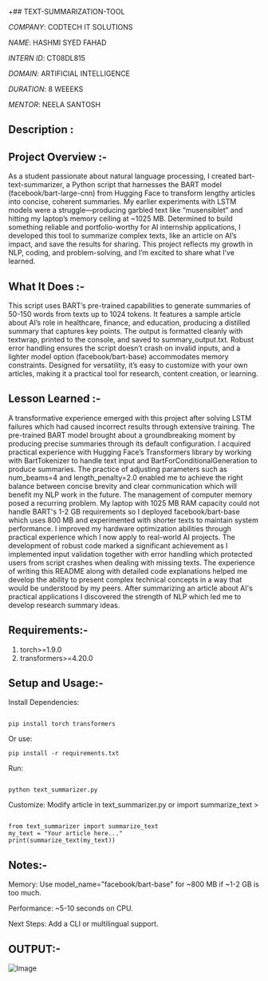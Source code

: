 +## TEXT-SUMMARIZATION-TOOL


*COMPANY*: CODTECH IT SOLUTIONS

*NAME*: HASHMI SYED FAHAD

*INTERN ID*: CT08DL815

*DOMAIN*: ARTIFICIAL INTELLIGENCE

*DURATION*: 8 WEEEKS

*MENTOR*: NEELA SANTOSH



## Description :

## Project Overview :-

As a student passionate about natural language processing, I created bart-text-summarizer, a Python script that harnesses the BART model (facebook/bart-large-cnn) from Hugging Face to transform lengthy articles into concise, coherent summaries. My earlier experiments with LSTM models were a struggle—producing garbled text like “musensiblet” and hitting my laptop’s memory ceiling at ~1025 MB. Determined to build something reliable and portfolio-worthy for AI internship applications, I developed this tool to summarize complex texts, like an article on AI’s impact, and save the results for sharing. This project reflects my growth in NLP, coding, and problem-solving, and I’m excited to share what I’ve learned.


## What It Does :-

This script uses BART’s pre-trained capabilities to generate summaries of 50-150 words from texts up to 1024 tokens. It features a sample article about AI’s role in healthcare, finance, and education, producing a distilled summary that captures key points. The output is formatted cleanly with textwrap, printed to the console, and saved to summary_output.txt. Robust error handling ensures the script doesn’t crash on invalid inputs, and a lighter model option (facebook/bart-base) accommodates memory constraints. Designed for versatility, it’s easy to customize with your own articles, making it a practical tool for research, content creation, or learning.


## Lesson Learned :-

A transformative experience emerged with this project after solving LSTM failures which had caused incorrect results through extensive training. The  pre-trained BART model brought about a groundbreaking moment by producing precise summaries through its default configuration. I acquired  practical experience with Hugging Face’s Transformers library by working with BartTokenizer to handle text input and BartForConditionalGeneration to produce summaries. The practice of adjusting parameters such as num_beams=4 and length_penalty=2.0 enabled me to achieve the right balance between concise brevity and clear communication which will benefit my  NLP work in the future.  The management of computer memory posed a recurring problem. My laptop with  1025 MB RAM capacity could not handle BART's 1-2 GB requirements so I deployed facebook/bart-base which uses 800 MB and experimented with shorter texts to maintain system performance. I improved my hardware optimization abilities through  practical experience which I now apply to real-world AI projects. The development of robust code marked a significant achievement as  I implemented input validation together with error handling which protected users from script crashes when dealing with missing texts.  The  experience of writing this README along with detailed code explanations helped me develop the ability to present complex technical concepts  in a way that would be understood by my peers. After summarizing an article about AI's practical applications  I discovered the strength of NLP which led me to develop research summary ideas.



## Requirements:-

1. torch>=1.9.0
2. transformers>=4.20.0



## Setup and Usage:-

Install Dependencies:

```

pip install torch transformers
```

Or use:

```
pip install -r requirements.txt
```



Run:

```

python text_summarizer.py

```

Customize: Modify article in text_summarizer.py or import summarize_text >

```

from text_summarizer import summarize_text
my_text = "Your article here..."
print(summarize_text(my_text))

```


## Notes:-

Memory: Use model_name="facebook/bart-base" for ~800 MB if ~1-2 GB is too much.



Performance: ~5-10 seconds on CPU.



Next Steps: Add a CLI or multilingual support.



## OUTPUT:-

![Image](https://github.com/user-attachments/assets/c19f727d-b942-400d-9136-79a6c00a3171)
